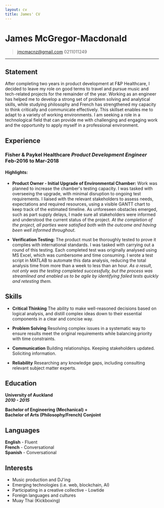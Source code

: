 ```yaml
---
layout: cv
title: James' CV
---
```


# James McGregor-Macdonald

> [jmcmacnz@gmail.com](mailto:jmcmacnz@gmail.com)
> 0211011249

---

## Statement

After completing two years in product development at F&P Healthcare, I decided to leave my role on good terms to travel and pursue music and tech-related projects for the remainder of the year. Working as an engineer has helped me to develop a strong set of problem solving and analytical skills, while studying philosophy and French has strengthened my capacity to think critically and communicate effectively. This skillset enables me to adapt to a variety of working environments. I am seeking a role in a technological field that can provide me with challenging and engaging work and the opportunity to apply myself in a professional environment.

## Experience

### **Fisher & Paykel Healthcare** _Product Development Engineer_ **Feb-2016 to Mar-2018**

#### Highlights:

- **Product Owner - Initial Upgrade of Environmental Chamber:** Work was planned to increase the chamber's testing capacity. I was tasked with overseeing the upgrade, with minimal disruption to ongoing test requirements. I liaised with the relevant stakeholders to assess needs, expectations and required resources, using a visible GANTT chart to keep track of the estimated timeline. As unforeseen obstacles emerged, such as part supply delays, I made sure all stakeholders were informed and understood the current status of the project. _At the completion of the project, all parties were satisfied both with the outcome and having been well informed throughout._

* **Verification Testing:** The product must be thoroughly tested to prove it complies with international standards. I was tasked with carrying out a round of this testing. Each completed test was originally analysed using MS Excel, which was cumbersome and time consuming. I wrote a test script in MATLAB to automate this data analysis, reducing the total analysis time from more than a week to less than an hour. _As a result, not only was the testing completed successfully, but the process was streamlined and enabled us to be agile by identifying failed tests quickly and retesting them._

## Skills

- **Critical Thinking**
  The ability to make well-reasoned decisions based on logical analysis, and distill complex ideas down to their essential components in a clear and concise way.

- **Problem Solving**
  Resolving complex issues in a systematic way to ensure results meet the original requirements while balancing priority with time constraints.

- **Communication**
  Building relationships. Keeping stakeholders updated. Soliciting information.

- **Reliability**
  Researching any knowledge gaps, including consulting relevant subject matter experts.

## Education

**University of Auckland**  
**_2010 - 2015_**

**Bachelor of Engineering (Mechanical) +**  
**Bachelor of Arts (Philosophy/French) Conjoint**

## Languages

**English** - Fluent  
**French** - Conversational  
**Spanish** - Conversational

## Interests

- Music production and DJ'ing
- Emerging technologies (i.e. web, blockchain, AI)
- Participating in a creative collective - Lowtide
- Foreign languages and cultures
- Muay Thai (Kickboxing)

<!-- ### Footer

Last updated: Aug 2018 -->

